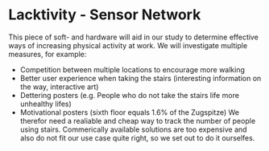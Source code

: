 # Lacktivity - Sensor Network
This piece of soft- and hardware will aid in our study to determine effective ways of increasing physical activity
at work. We will investigate multiple measures, for example:
 - Competition between multiple locations to encourage more walking
 - Better user experience when taking the stairs (interesting information on the way, interactive art)
 - Dettering posters (e.g. People who do not take the stairs life more unhealthy lifes)
 - Motivational posters (sixth floor equals 1.6% of the Zugspitze)
We therefor need a realiable and cheap way to track the number of people using stairs. Commerically available solutions
are too expensive and also do not fit our use case quite right, so we set out to do it ourselfes.